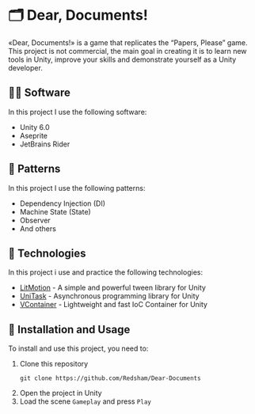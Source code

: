# 🗂️ Dear, Documents!
«Dear, Documents!» is a game that replicates the “Papers, Please” game. This project is not commercial, the main goal in creating it is to learn new tools in Unity, improve your skills and demonstrate yourself as a Unity developer.

## 👨‍💻 Software
In this project I use the following software:
- Unity 6.0
- Aseprite
- JetBrains Rider

## 🎨 Patterns
In this project I use the following patterns:
- Dependency Injection (DI)
- Machine State (State)
- Observer
- And others

## 📡 Technologies
In this project i use and practice the following technologies:
- [LitMotion](https://github.com/AnnulusGames/LitMotion) - A simple and powerful tween library for Unity
- [UniTask](https://github.com/Cysharp/UniTask) - Asynchronous programming library for Unity
- [VContainer](https://github.com/hadashiA/VContainer) - Lightweight and fast IoC Container for Unity

## 🚀 Installation and Usage
To install and use this project, you need to:
1. Clone this repository
   ```env
   git clone https://github.com/Redsham/Dear-Documents
   ```
2. Open the project in Unity
3. Load the scene `Gameplay` and press `Play`